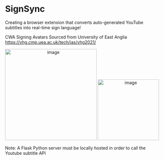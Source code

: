 # SignSync

Creating a browser extension that converts auto-generated YouTube subtitles into real-time sign language!

CWA Signing Avatars Sourced from University of East Anglia  
https://vhg.cmp.uea.ac.uk/tech/jas/vhg2021/ 


<div align="center">
<img width="300" alt="image" src="https://github.com/SamChenYu/SignSync/assets/150127006/e6dbb6d7-219e-4a03-93e4-41e0e0bfd555">
  <img width="200" alt="image" src="https://github.com/SamChenYu/SignSync/assets/150127006/2f39bb76-96a0-4ed9-b289-e0ba9fc5ddfc">
</div>

Note: A Flask Python server must be locally hosted in order to call the Youtube subtitle API
